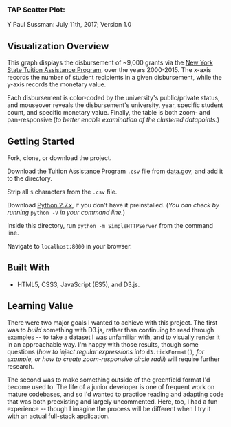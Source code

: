 ### TAP Scatter Plot:

Y Paul Sussman: July 11th, 2017; Version 1.0

## Visualization Overview
This graph displays the disbursement of ~9,000 grants via the [New York State Tuition Assistance Program](https://www.hesc.ny.gov/pay-for-college/apply-for-financial-aid/nys-tap.html), over the years 2000-2015. The x-axis records the number of student recipients in a given disbursement, while the y-axis records the monetary value.

Each disbursement is color-coded by the university's public/private status, and mouseover reveals the disbursement's university, year, specific student count, and specific monetary value. Finally, the table is both zoom- and pan-responsive (_to better enable examination of the clustered datapoints._)


## Getting Started

Fork, clone, or download the project.

Download the Tuition Assistance Program `.csv` file from [data.gov](https://catalog.data.gov/dataset/tuition-assistance-program-tap-recipients-dollars-by-college-sector-group-and-level-of-stu), and add it to the directory.

Strip all `$` characters from the `.csv` file.

Download [Python 2.7.x](https://www.python.org/downloads/release/python-2713/), if you don't have it preinstalled. (_You can check by running_ `python -V` _in your command line._)

Inside this directory, run `python -m SimpleHTTPServer` from the command line.

Navigate to `localhost:8000` in your browser.

## Built With

* HTML5, CSS3, JavaScript (ES5), and D3.js.

## Learning Value
There were two major goals I wanted to achieve with this project. The first was to _build_ something with D3.js, rather than continuing to read through examples -- to take a dataset I was unfamiliar with, and to visually render it in an approachable way. I'm happy with those results, though some questions (_how to inject regular expressions into_ `d3.tickFormat()`_, for example, or how to create zoom-responsive circle radii_) will require further research.

The second was to make something outside of the greenfield format I'd become used to. The life of a junior developer is one of frequent work on mature codebases, and so I'd wanted to practice reading and adapting code that was both preexisting and largely uncommented. Here, too, I had a fun experience -- though I imagine the process will be different when I try it with an actual full-stack application.
